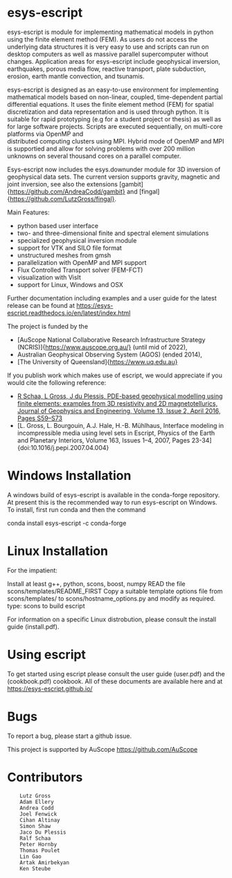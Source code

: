 # esys-escript

esys-escript is module for implementing mathematical models in python using the finite element method (FEM). 
As users do not access the underlying data structures it is very easy to use and scripts can run on desktop computers as well as massive 
parallel supercomputer without changes. Application areas for esys-escript include geophysical inversion, earthquakes, porous media flow, reactive transport, plate subduction, erosion, earth mantle convection, and tsunamis.

esys-escript is designed as an easy-to-use environment for implementing mathematical models based on non-linear, coupled, time-dependent partial differential equations. It uses the finite element method (FEM) for spatial discretization and data representation and is used through python.
It is suitable for rapid prototyping (e.g for a student project or thesis) as well as for large software projects. Scripts are executed
sequentially, on multi-core platforms via OpenMP and  
distributed computing clusters using MPI. Hybrid mode of OpenMP and MPI is supportied and allow for 
solving problems with over 200 million unknowns on several thousand cores on a parallel computer.

Esys-escript now includes the esys.downunder module for 3D inversion of geophysical data sets. 
The current version supports gravity, magnetic and joint inversion, see also the extensions [gambit]{https://github.com/AndreaCodd/gambit} and [fingal]{https://github.com/LutzGross/fingal}.


Main Features:

- python based user interface
- two- and three-dimensional finite and spectral element simulations
- specialized geophysical inversion module
- support for VTK and SILO file format
- unstructured meshes from gmsh
- parallelization with OpenMP and MPI support
- Flux Controlled Transport solver (FEM-FCT)
- visualization with VisIt
- support for Linux, Windows and OSX

Further documentation including examples and a user guide for the latest release can be found at
https://esys-escript.readthedocs.io/en/latest/index.html

The project is funded by the
   - [AuScope National Collaborative Research Infrastructure Strategy (NCRIS)]{https://www.auscope.org.au/} (until mid of 2022),
   - Australian Geophysical Observing System (AGOS) (ended 2014),
   - [The University of Queensland]{https://www.uq.edu.au}

If you publish work which makes use of escript, we would appreciate if you would cite the following reference:

- [R Schaa, L Gross, J du Plessis, PDE-based geophysical modelling using finite elements: examples from 3D resistivity and 2D magnetotellurics, Journal of Geophysics and Engineering, Volume 13, Issue 2, April 2016, Pages S59–S73](https://doi.org/10.1088/1742-2132/13/2/S59)
- [L. Gross, L. Bourgouin, A.J. Hale, H.-B. Mühlhaus,
Interface modeling in incompressible media using level sets in Escript,
Physics of the Earth and Planetary Interiors,
Volume 163, Issues 1–4,
2007,
Pages 23-34]{doi:10.1016/j.pepi.2007.04.004}


# Windows Installation

A windows build of esys-escript is available in the conda-forge repository. At present this is the recommended way to run esys-escript on Windows. To install, first run conda and then the command

conda install esys-escript -c conda-forge

# Linux Installation

For the impatient:

Install at least g++, python, scons, boost, numpy
READ the file scons/templates/README_FIRST
Copy a suitable template options file from scons/templates/ to scons/hostname_options.py and modify as required.
type: scons to build escript

For information on a specific Linux distrobution, please consult the install guide (install.pdf).

# Using escript

To get started using escript please consult the user guide (user.pdf) and the (cookbook.pdf) cookbook. 
All of these documents are available here and at https://esys-escript.github.io/

# Bugs

To report a bug, please start a github issue.

This project is supported by AuScope
https://github.com/AuScope

# Contributors
        Lutz Gross
        Adam Ellery
        Andrea Codd
        Joel Fenwick
        Cihan Altinay
        Simon Shaw
        Jaco Du Plessis
        Ralf Schaa
        Peter Hornby
        Thomas Poulet
        Lin Gao
        Artak Amirbekyan
        Ken Steube

